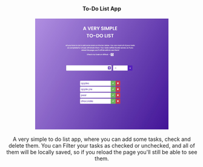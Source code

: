 <h4 align="center">To-Do List App</h4>

<p align="center"><img  width="70%" src="https://github.com/marco-faltoni/todo-projects/blob/main/screen.jpg"></p>

<p align="center">A very simple to do list app, where you can add some tasks, check and delete them. You can Filter your tasks as checked or unchecked, and all of them will be locally saved, so if you reload the page you'll still be able to see them.</p>

